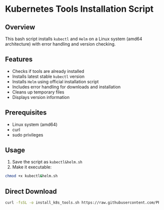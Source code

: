 # Kubernetes Tools Installation Script

## Overview
This bash script installs `kubectl` and `Helm` on a Linux system (amd64 architecture) with error handling and version checking.

## Features
- Checks if tools are already installed
- Installs latest stable `kubectl` version
- Installs `Helm` using official installation script
- Includes error handling for downloads and installation
- Cleans up temporary files
- Displays version information

## Prerequisites
- Linux system (amd64)
- curl
- sudo privileges

## Usage
1. Save the script as `kubectl&helm.sh`
2. Make it executable:
```bash
chmod +x kubectl&helm.sh
```

## Direct Download
```bash
curl -fsSL -o install_k8s_tools.sh https://raw.githubusercontent.com/PRINCE1409/Packages/refs/heads/main/kubectl-helm.sh
```
